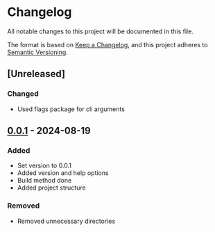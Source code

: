 # Changelog

All notable changes to this project will be documented in this file.

The format is based on [Keep a Changelog](https://keepachangelog.com/en/1.1.0/), and this project adheres to [Semantic Versioning](https://semver.org/spec/v2.0.0.html).


## [Unreleased]

### Changed

- Used flags package for cli arguments


## [0.0.1] - 2024-08-19 

### Added

- Set version to 0.0.1
- Added version and help options
- Build method done
- Added project structure

### Removed

- Removed unnecessary directories


[0.0.1]: https://github.com/KDesp73/toho/releases/tag/v0.0.1

